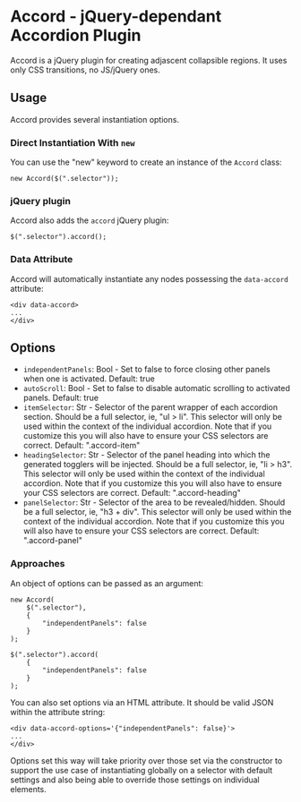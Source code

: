 # Accord - jQuery-dependant Accordion Plugin

Accord is a jQuery plugin for creating adjascent collapsible regions. It uses only CSS transitions, no JS/jQuery ones.

## Usage

Accord provides several instantiation options.

### Direct Instantiation With `new`

You can use the "new" keyword to create an instance of the `Accord` class:
```
new Accord($(".selector"));
```

### jQuery plugin

Accord also adds the `accord` jQuery plugin:
```
$(".selector").accord();
```

### Data Attribute

Accord will automatically instantiate any nodes possessing the `data-accord` attribute:
```
<div data-accord>
...
</div>
```

## Options

* `independentPanels`: Bool - Set to false to force closing other panels when one is activated. Default: true
* `autoScroll`: Bool - Set to false to disable automatic scrolling to activated panels. Default: true
* `itemSelector`: Str - Selector of the parent wrapper of each accordion section. Should be a full selector, ie, "ul > li". This selector will only be used within the context of the individual accordion. Note that if you customize this you will also have to ensure your CSS selectors are correct. Default: ".accord-item"
* `headingSelector`: Str - Selector of the panel heading into which the generated togglers will be injected. Should be a full selector, ie, "li > h3". This selector will only be used within the context of the individual accordion. Note that if you customize this you will also have to ensure your CSS selectors are correct. Default: ".accord-heading"
* `panelSelector`: Str - Selector of the area to be revealed/hidden. Should be a full selector, ie, "h3 + div". This selector will only be used within the context of the individual accordion. Note that if you customize this you will also have to ensure your CSS selectors are correct. Default: ".accord-panel"

### Approaches

An object of options can be passed as an argument:
```
new Accord(
	$(".selector"),
	{
		"independentPanels": false
	}
);
```
```
$(".selector").accord(
	{
		"independentPanels": false
	}
);
```

You can also set options via an HTML attribute. It should be valid JSON within the attribute string:
```
<div data-accord-options='{"independentPanels": false}'>
...
</div>
```
Options set this way will take priority over those set via the constructor to support the use case of instantiating globally on a selector with default settings and also being able to override those settings on individual elements.